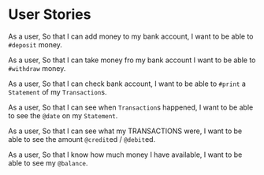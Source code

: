 # User Stories
As a user,
So that I can add money to my bank account,
I want to be able to `#deposit` money.

As a user,
So that I can take money fro my bank account
I want to be able to `#withdraw` money.

As a user,
So that I can check bank account,
I want to be able to `#print` a `Statement` of my `Transaction`s.

As a user,
So that I can see when `Transaction`s happened,
I want to be able to see the `@date` on my `Statement`.

As a user,
So that I can see what my TRANSACTIONS were,
I want to be able to see the amount `@credit`ed / `@debit`ed.

As a user,
So that I know how much money I have available,
I want to be able to see my `@balance`.
